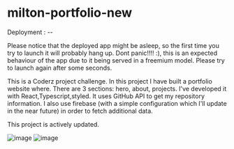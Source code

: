 # milton-portfolio-new
Deployment : --

Please notice that the deployed app might be asleep, so the first time you try to launch it will probably hang up. Dont panic!!!! :), this is an expected behaviour of the app due to it being served in a freemium model. Please try to launch again after some seconds.

This is a Coderz project challenge. In this project I have built a portfolio website where. There are 3 sections: hero, about, projects.
I've developed it with React,Typescript,styled. It uses GitHub API to get my repository information. I also use firebase (with a simple configuration which I'll update in the near future) in order to fetch additional data.

This project is actively updated.

![image](https://user-images.githubusercontent.com/62177111/138614070-862654c3-b36f-4078-ab72-9531775f50ec.png)
![image](https://user-images.githubusercontent.com/62177111/138614144-fa2580f1-ade4-4155-b2c3-e4b619432191.png)



